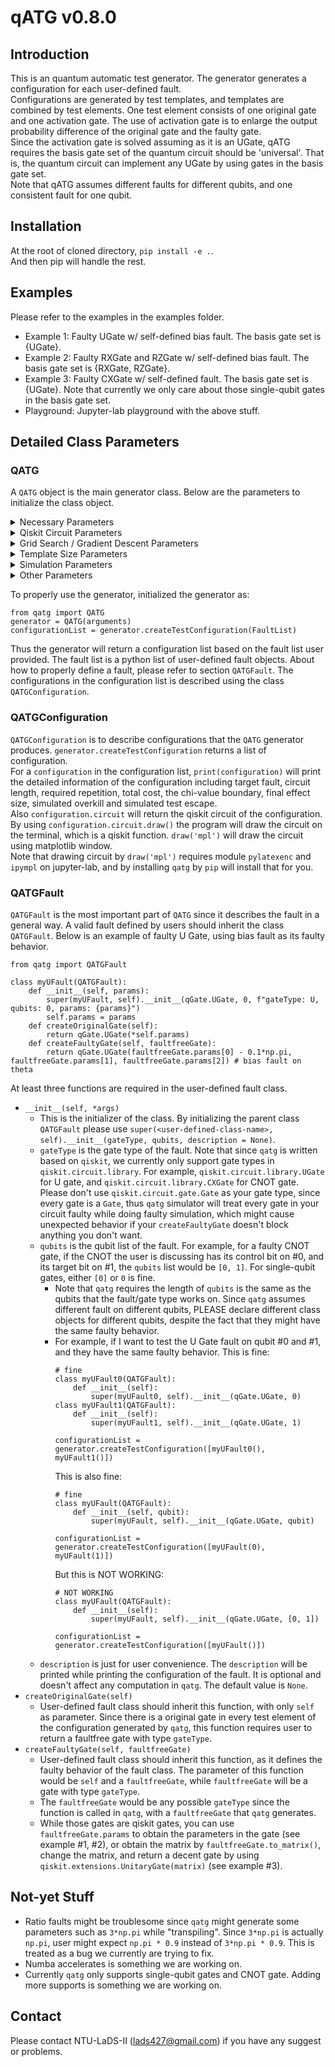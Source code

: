 # qATG v0.8.0

## Introduction
This is an quantum automatic test generator. The generator generates a configuration for each user-defined fault. <br>
Configurations are generated by test templates, and templates are combined by test elements. One test element consists of one original gate and one activation gate. The use of activation gate is to enlarge the output probability difference of the original gate and the faulty gate. <br>
Since the activation gate is solved assuming as it is an UGate, qATG requires the basis gate set of the quantum circuit should be 'universal'. That is, the quantum circuit can implement any UGate by using gates in the basis gate set. <br>
Note that qATG assumes different faults for different qubits, and one consistent fault for one qubit.


## Installation
At the root of cloned directory, 
`pip install -e .`. <br>
And then pip will handle the rest.

## Examples
Please refer to the examples in the examples folder.
* Example 1: Faulty UGate w/ self-defined bias fault. The basis gate set is {UGate}.
* Example 2: Faulty RXGate and RZGate w/ self-defined bias fault. The basis gate set is {RXGate, RZGate}.
* Example 3: Faulty CXGate w/ self-defined fault. The basis gate set is {UGate}. Note that currently we only care about those single-qubit gates in the basis gate set.
* Playground: Jupyter-lab playground with the above stuff.

## Detailed Class Parameters
### QATG
A `QATG` object is the main generator class. Below are the parameters to initialize the class object.

<details>
	<summary>Necessary Parameters</summary>
	<ul>
  		<li><var>circuitSize</var>: the size of the qiskit circuit. Note that since qiskit starts their circuit from #0, if you want to construct a fault with qubits not starting from #0, please choose your circuit size wisely. For example, if you want a single-qubit fault on #3, since qubit #3 should exists the circuit size should at least be 4. This should be a positive integer.</li>
		<li><var>basisGateSet</var>: the basis gate set of the circuit. Should be "universal", that is, the circuit can implement any effective U gate by using the gates in the basis gate set. The <code>qatg</code> generator will transpile the optimal activation gate (which is a U gate) by <code>qiskit.transpile()</code>. This should be a list of <code>qiskit.circuit.library</code> gates.</li>
		<li><var>circuitInitializedStates</var>: this is a dictionary that records the initialized of the circuit with different qubit length. The key should be positive integers indicating the number of qubit the state concerns, and the value should be a normalized complex vector with length <code>2**key</code>, which states the initial state of the circuit for the concerned length of qubits. For example, this can be something like <code>{1: [1, 0], 2: [1, 0, 0, 0]}</code>, where in this case, the circuit is initialized to |0> for single-qubit gates, and |00> for two-qubit gates. Note that the order of qiskit qubits is quite different from some physics textbooks.</li>
	</ul>
</details>

<details>
	<summary>Qiskit Circuit Parameters</summary>
	<ul>
		<li><var>quantumRegisterName</var>: the quantum register name of the qiskit circuit. Is the parameter of <code>qiskit.QuantumRegister()</code>. The default value is 'q'.</li>
		<li><var>classicalRegisterName</var>: the classical register name of the qiskit circuit. Is the parameter of <code>qiskit.ClassicalRegister()</code>. The default value is 'c'.</li>
	</ul>
</details>

<details>
	<summary>Grid Search / Gradient Descent Parameters</summary>
	<ul>
		<li><var>gridSlice</var>: the slices of the grid while doing grid search, searching for parameters for sub-optimal activation gates. Currently the generator searches every U gate parameters in <code>numpy.linspace(-np.pi, np.pi, num=gridSlice, endpoint=True)</code>. This should be a positive integer and the default value is 11.</li>
		<li><var>gradientDescentMaxIteration</var>: the max iteration of gradient descent after the grid search. The generator does a bit gradient descent after the grid search for better fine tuning. This should be a positive integer and the default value is 1000.</li>
		<li><var>gradientDescentStep</var>: the step of each gradient descent. The gradient descent is performed by <code>x(t+1) = x(t) + s * gradient(score(x(t)))</code>, and the <var>s</var> is the step. The default value is 0.2.</li>
		<li><var>gradientMeasureStep</var>: since we cannot obtain the true gradient of the score function, we measure it by a discrete method <code>gradient(score(x(t))) = (x(t+e)-x(t))/e</code>. <var>e</var> is the measure step. The default value is 0.0001.</li>
		<li><var>gradientDeltaThreshold</var>: the ending criteria of gradient descent is that the 2-norm of the estimated gradient is less than this threshold. The default value is 1e-8.</li>
	</ul>
</details>

<details>
	<summary>Template Size Parameters</summary>
	<ul>
		<li><var>maxTestTemplateSize</var>: the maximum number of test elements in the test template. The default value is 50.</li>
		<li><var>minRequiredEffectSize</var>: the minimum required effect size for the generator to terminate. For smaller effect size, you might get a short test template, but a large repetition; for larger effect size, you might get a small repetition since the output probability difference is quite large for the faultfree and faulty circuit, but it requires long test template. The default value is 3.</li>
	</ul>
</details>

<details>
	<summary>Simulation Parameters</summary>
	<ul>
		<li><var>oneQubitErrorProb</var>: the depolarizing error of single-qubit gates while generating noise model during simulation. The default value is 0.001.</li>
		<li><var>twoQubitErrorProb</var>: the depolarizing error of two-qubit gates while generating noise model during simulation. The default value is 0.1.</li>
		<li><var>zeroReadoutErrorProb</var>: the readout error, called <code>qiskit.providers.aer.noise.errors.ReadoutError([self.zeroReadoutErrorProb, self.oneReadoutErrorProb])</code> while generating noise model during simulation. The default value is [0.985, 0.015].</li>
		<li><var>oneReadoutErrorProb</var> the readout error, called <code>qiskit.providers.aer.noise.errors.ReadoutError([self.zeroReadoutErrorProb, self.oneReadoutErrorProb])</code> while generating noise model during simulation. The default value is [0.015, 0.985].</li>
		<li><var>targetAlpha</var>: target 1-overkill of the test configuration. The default value is 0.99.</li>
		<li><var>targetBeta</var>: target 1-(test escape) of the test configuration. The default value is 0.999.</li>
		<li><var>simulationShots</var>: simulation shots while evaluating the faulty/faultfree distribution of the circuit. The default value is 200000.</li>
		<li><var>testSampleTime</var>: simulated overkill and simulated test escape will be evalutated using <var>testSampleTime</var> times of simulation. The default value is 10000.</li>
	</ul>
</details>

<details>
	<summary>Other Parameters</summary>
	<ul>
		<li><var>verbose</var>: whether additional information is printed during test configuration generation. The default value is False.</li>
	</ul>
</details>

To properly use the generator, initialized the generator as:
```python=
from qatg import QATG
generator = QATG(arguments)
configurationList = generator.createTestConfiguration(FaultList)
```

Thus the generator will return a configuration list based on the fault list user provided. The fault list is a python list of user-defined fault objects. About how to properly define a fault, please refer to section `QATGFault`. The configurations in the configuration list is described using the class `QATGConfiguration`.

### QATGConfiguration
`QATGConfiguration` is to describe configurations that the `QATG` generator produces. `generator.createTestConfiguration` returns a list of configuration. <br>
For a `configuration` in the configuration list, `print(configuration)` will print the detailed information of the configuration including target fault, circuit length, required repetition, total cost, the chi-value boundary, final effect size, simulated overkill and simulated test escape. <br>
Also `configuration.circuit` will return the qiskit circuit of the configuration. By using `configuration.circuit.draw()` the program will draw the circuit on the terminal, which is a qiskit function. `draw('mpl')` will draw the circuit using matplotlib window. <br>
Note that drawing circuit by `draw('mpl')` requires module `pylatexenc` and `ipympl` on jupyter-lab, and by installing `qatg` by `pip` will install that for you.

### QATGFault
`QATGFault` is the most important part of `QATG` since it describes the fault in a general way. A valid fault defined by users should inherit the class `QATGFault`. Below is an example of faulty U Gate, using bias fault as its faulty behavior.
```python=
from qatg import QATGFault

class myUFault(QATGFault):
	def __init__(self, params):
		super(myUFault, self).__init__(qGate.UGate, 0, f"gateType: U, qubits: 0, params: {params}")
		self.params = params
	def createOriginalGate(self):
		return qGate.UGate(*self.params)
	def createFaultyGate(self, faultfreeGate):
		return qGate.UGate(faultfreeGate.params[0] - 0.1*np.pi, faultfreeGate.params[1], faultfreeGate.params[2]) # bias fault on theta
```
At least three functions are required in the user-defined fault class.
* `__init__(self, *args)`
	- This is the initializer of the class. By initializing the parent class `QATGFault` please use `super(<user-defined-class-name>, self).__init__(gateType, qubits, description = None)`.
	- `gateType` is the gate type of the fault. Note that since `qatg` is written based on `qiskit`, we currently only support gate types in `qiskit.circuit.library`. For example, `qiskit.circuit.library.UGate` for U gate, and `qiskit.circuit.library.CXGate` for CNOT gate. Please don't use `qiskit.circuit.gate.Gate` as your gate type, since every gate is a `Gate`, thus `qatg` simulator will treat every gate in your circuit faulty while doing faulty simulation, which might cause unexpected behavior if your `createFaultyGate` doesn't block anything you don't want.
	- `qubits` is the qubit list of the fault. For example, for a faulty CNOT gate, if the CNOT the user is discussing has its control bit on #0, and its target bit on #1, the `qubits` list would be `[0, 1]`. For single-qubit gates, either `[0]` or `0` is fine.
		+ Note that `qatg` requires the length of `qubits` is the same as the qubits that the fault/gate type works on. Since `qatg` assumes different fault on different qubits, PLEASE declare different class objects for different qubits, despite the fact that they might have the same faulty behavior.
		+ For example, if I want to test the U Gate fault on qubit #0 and #1, and they have the same faulty behavior. This is fine:
			```python=
			# fine
			class myUFault0(QATGFault):
				def __init__(self):
					super(myUFault0, self).__init__(qGate.UGate, 0)
			class myUFault1(QATGFault):
				def __init__(self):
					super(myUFault1, self).__init__(qGate.UGate, 1)

			configurationList = generator.createTestConfiguration([myUFault0(), myUFault1()])
			```
			This is also fine:
			```python=
			# fine
			class myUFault(QATGFault):
				def __init__(self, qubit):
					super(myUFault, self).__init__(qGate.UGate, qubit)

			configurationList = generator.createTestConfiguration([myUFault(0), myUFault(1)])
			```
			But this is NOT WORKING:
			```python=
			# NOT WORKING
			class myUFault(QATGFault):
				def __init__(self):
					super(myUFault, self).__init__(qGate.UGate, [0, 1])

			configurationList = generator.createTestConfiguration([myUFault()])
			```
	- `description` is just for user convenience. The `description` will be printed while printing the configuration of the fault. It is optional and doesn't affect any computation in `qatg`. The default value is `None`.
* `createOriginalGate(self)`
	- User-defined fault class should inherit this function, with only `self` as parameter. Since there is a original gate in every test element of the configuration generated by `qatg`, this function requires user to return a faultfree gate with type `gateType`.
* `createFaultyGate(self, faultfreeGate)`
	- User-defined fault class should inherit this function, as it defines the faulty behavior of the fault class. The parameter of this function would be `self` and a `faultfreeGate`, while `faultfreeGate` will be a gate with type `gateType`.
	- The `faultfreeGate` would be any possible `gateType` since the function is called in `qatg`, with a `faultfreeGate` that `qatg` generates.
	- While those gates are qiskit gates, you can use `faultfreeGate.params` to obtain the parameters in the gate (see example #1, #2), or obtain the matrix by `faultfreeGate.to_matrix()`, change the matrix, and return a decent gate by using `qiskit.extensions.UnitaryGate(matrix)` (see example #3).

## Not-yet Stuff
* Ratio faults might be troublesome since `qatg` might generate some parameters such as `3*np.pi` while "transpiling". Since `3*np.pi` is actually `np.pi`, user might expect `np.pi * 0.9` instead of `3*np.pi * 0.9`. This is treated as a bug we currently are trying to fix.
* Numba accelerates is something we are working on.
* Currently `qatg` only supports single-qubit gates and CNOT gate. Adding more supports is something we are working on.

## Contact
Please contact NTU-LaDS-II (lads427@gmail.com) if you have any suggest or problems.
